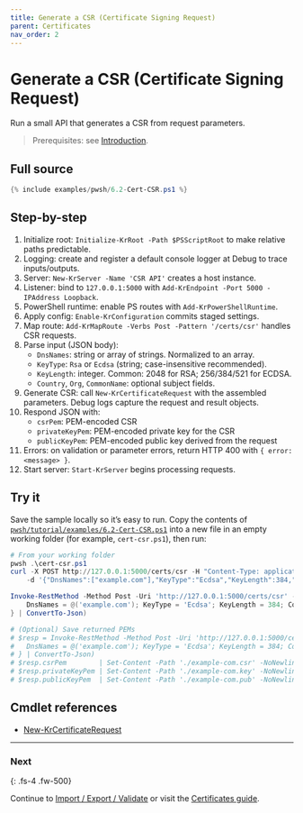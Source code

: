 ```yaml
---
title: Generate a CSR (Certificate Signing Request)
parent: Certificates
nav_order: 2
---
```


# Generate a CSR (Certificate Signing Request)

Run a small API that generates a CSR from request parameters.

> Prerequisites: see [Introduction][Introduction].

## Full source

```powershell
{% include examples/pwsh/6.2-Cert-CSR.ps1 %}
```

## Step-by-step

1. Initialize root: `Initialize-KrRoot -Path $PSScriptRoot` to make relative paths predictable.
2. Logging: create and register a default console logger at Debug to trace inputs/outputs.
3. Server: `New-KrServer -Name 'CSR API'` creates a host instance.
4. Listener: bind to `127.0.0.1:5000` with `Add-KrEndpoint -Port 5000 -IPAddress Loopback`.
5. PowerShell runtime: enable PS routes with `Add-KrPowerShellRuntime`.
6. Apply config: `Enable-KrConfiguration` commits staged settings.
7. Map route: `Add-KrMapRoute -Verbs Post -Pattern '/certs/csr'` handles CSR requests.
8. Parse input (JSON body):
    - `DnsNames`: string or array of strings. Normalized to an array.
    - `KeyType`: `Rsa` or `Ecdsa` (string; case-insensitive recommended).
    - `KeyLength`: integer. Common: 2048 for RSA; 256/384/521 for ECDSA.
    - `Country`, `Org`, `CommonName`: optional subject fields.
9. Generate CSR: call `New-KrCertificateRequest` with the assembled parameters. Debug logs capture
    the request and result objects.
10. Respond JSON with:
     - `csrPem`: PEM-encoded CSR
     - `privateKeyPem`: PEM-encoded private key for the CSR
     - `publicKeyPem`: PEM-encoded public key derived from the request
11. Errors: on validation or parameter errors, return HTTP 400 with `{ error: <message> }`.
12. Start server: `Start-KrServer` begins processing requests.

## Try it

Save the sample locally so it’s easy to run. Copy the contents of
[`pwsh/tutorial/examples/6.2-Cert-CSR.ps1`](pwsh/tutorial/examples/6.2-Cert-CSR.ps1)
into a new file in an empty working folder (for example, `cert-csr.ps1`), then run:

```powershell
# From your working folder
pwsh .\cert-csr.ps1
curl -X POST http://127.0.0.1:5000/certs/csr -H "Content-Type: application/json" `
    -d '{"DnsNames":["example.com"],"KeyType":"Ecdsa","KeyLength":384,"Country":"US","Org":"Acme Ltd.","CommonName":"example.com"}'

Invoke-RestMethod -Method Post -Uri 'http://127.0.0.1:5000/certs/csr' -ContentType 'application/json' -Body (@{
    DnsNames = @('example.com'); KeyType = 'Ecdsa'; KeyLength = 384; Country = 'US'; Org = 'Acme Ltd.'; CommonName = 'example.com'
} | ConvertTo-Json)

# (Optional) Save returned PEMs
# $resp = Invoke-RestMethod -Method Post -Uri 'http://127.0.0.1:5000/certs/csr' -ContentType 'application/json' -Body (@{
#   DnsNames = @('example.com'); KeyType = 'Ecdsa'; KeyLength = 384; Country = 'US'; Org = 'Acme Ltd.'; CommonName = 'example.com'
# } | ConvertTo-Json)
# $resp.csrPem        | Set-Content -Path './example-com.csr' -NoNewline
# $resp.privateKeyPem | Set-Content -Path './example-com.key' -NoNewline
# $resp.publicKeyPem  | Set-Content -Path './example-com.pub' -NoNewline
```

## Cmdlet references

- [New-KrCertificateRequest][New-KrCertificateRequest]

---

### Next

{: .fs-4 .fw-500}

Continue to [Import / Export / Validate][Next] or visit the [Certificates guide](/topics/certificates).

[New-KrCertificateRequest]: /pwsh/cmdlets/New-KrCertificateRequest
[Next]: ./3.Import-Export-Validate
[Introduction]: ../1.introduction/index#prerequisites
